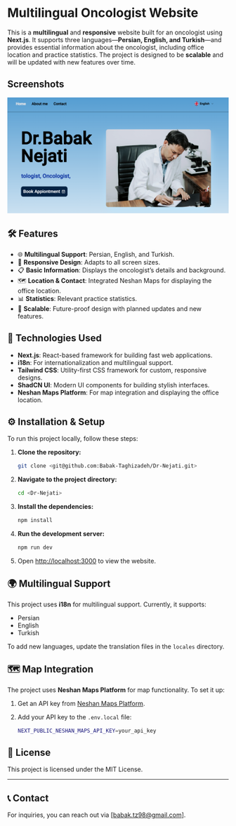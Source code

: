 # Multilingual Oncologist Website

This is a **multilingual** and **responsive** website built for an oncologist using **Next.js**. It supports three languages—**Persian, English, and Turkish**—and provides essential information about the oncologist, including office location and practice statistics. The project is designed to be **scalable** and will be updated with new features over time.

## Screenshots
![Photo!](src/app/opengraph-image.png)

## 🛠 Features

- 🌐 **Multilingual Support**: Persian, English, and Turkish.
- 📱 **Responsive Design**: Adapts to all screen sizes.
- 📋 **Basic Information**: Displays the oncologist’s details and background.
- 🗺 **Location & Contact**: Integrated Neshan Maps for displaying the office location.
- 📊 **Statistics**: Relevant practice statistics.
- 🚀 **Scalable**: Future-proof design with planned updates and new features.

## 🚀 Technologies Used

- **Next.js**: React-based framework for building fast web applications.
- **i18n**: For internationalization and multilingual support.
- **Tailwind CSS**: Utility-first CSS framework for custom, responsive designs.
- **ShadCN UI**: Modern UI components for building stylish interfaces.
- **Neshan Maps Platform**: For map integration and displaying the office location.

## ⚙️ Installation & Setup

To run this project locally, follow these steps:

1. **Clone the repository:**

    ```bash
    git clone <git@github.com:Babak-Taghizadeh/Dr-Nejati.git>
    ```

2. **Navigate to the project directory:**

    ```bash
    cd <Dr-Nejati>
    ```

3. **Install the dependencies:**

    ```bash
    npm install
    ```

4. **Run the development server:**

    ```bash
    npm run dev
    ```

5. Open [http://localhost:3000](http://localhost:3000) to view the website.

## 🌍 Multilingual Support

This project uses **i18n** for multilingual support. Currently, it supports:

- Persian
- English
- Turkish

To add new languages, update the translation files in the `locales` directory.

## 🗺 Map Integration

The project uses **Neshan Maps Platform** for map functionality. To set it up:

1. Get an API key from [Neshan Maps Platform](https://neshan.org/).
2. Add your API key to the `.env.local` file:

    ```bash
    NEXT_PUBLIC_NESHAN_MAPS_API_KEY=your_api_key
    ```


## 📜 License

This project is licensed under the MIT License.

---

## 📞 Contact

For inquiries, you can reach out via [babak.tz98@gmail.com].
